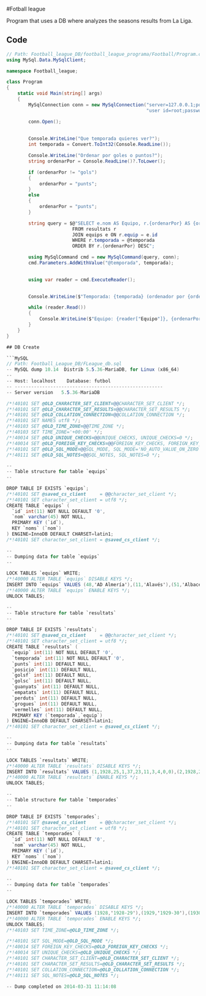 #Fotball league

Program that uses a DB where analyzes the seasons results from La Liga.

## Code

```csharp
// Path: Football_league_DB/football_league_programa/Football/Program.cs
using MySql.Data.MySqlClient;

namespace Football_league;

class Program
{
    static void Main(string[] args)
    {
        MySqlConnection conn = new MySqlConnection("server=127.0.0.1;port=3306;" +
                                                   "user id=root;password=ball;database=futbol");

        conn.Open();
        
        
        Console.WriteLine("Que temporada quieres ver?");
        int temporada = Convert.ToInt32(Console.ReadLine());

        Console.WriteLine("Ordenar por goles o puntos?");
        string ordenarPor = Console.ReadLine()?.ToLower();

        if (ordenarPor != "gols")
        {
            ordenarPor = "punts";
        }
        else
        {
            ordenarPor = "punts";
        }

        string query = $@"SELECT e.nom AS Equipo, r.{ordenarPor} AS {ordenarPor}
                        FROM resultats r
                        JOIN equips e ON r.equip = e.id
                        WHERE r.temporada = @temporada
                        ORDER BY r.{ordenarPor} DESC";

        using MySqlCommand cmd = new MySqlCommand(query, conn);
        cmd.Parameters.AddWithValue("@temporada", temporada);

        
        using var reader = cmd.ExecuteReader();
        

        Console.WriteLine($"Temporada: {temporada} (ordenador por {ordenarPor}):");

        while (reader.Read())
        {
            Console.WriteLine($"Equipo: {reader["Equipo"]}, {ordenarPor}: {reader[ordenarPor]}");
        }
    }
}

## DB Create

```MySQL
// Path: Football_League_DB/FLeague_db.sql
-- MySQL dump 10.14  Distrib 5.5.36-MariaDB, for Linux (x86_64)
--
-- Host: localhost    Database: futbol
-- ------------------------------------------------------
-- Server version	5.5.36-MariaDB

/*!40101 SET @OLD_CHARACTER_SET_CLIENT=@@CHARACTER_SET_CLIENT */;
/*!40101 SET @OLD_CHARACTER_SET_RESULTS=@@CHARACTER_SET_RESULTS */;
/*!40101 SET @OLD_COLLATION_CONNECTION=@@COLLATION_CONNECTION */;
/*!40101 SET NAMES utf8 */;
/*!40103 SET @OLD_TIME_ZONE=@@TIME_ZONE */;
/*!40103 SET TIME_ZONE='+00:00' */;
/*!40014 SET @OLD_UNIQUE_CHECKS=@@UNIQUE_CHECKS, UNIQUE_CHECKS=0 */;
/*!40014 SET @OLD_FOREIGN_KEY_CHECKS=@@FOREIGN_KEY_CHECKS, FOREIGN_KEY_CHECKS=0 */;
/*!40101 SET @OLD_SQL_MODE=@@SQL_MODE, SQL_MODE='NO_AUTO_VALUE_ON_ZERO' */;
/*!40111 SET @OLD_SQL_NOTES=@@SQL_NOTES, SQL_NOTES=0 */;

--
-- Table structure for table `equips`
--

DROP TABLE IF EXISTS `equips`;
/*!40101 SET @saved_cs_client     = @@character_set_client */;
/*!40101 SET character_set_client = utf8 */;
CREATE TABLE `equips` (
  `id` int(11) NOT NULL DEFAULT '0',
  `nom` varchar(45) NOT NULL,
  PRIMARY KEY (`id`),
  KEY `noms` (`nom`)
) ENGINE=InnoDB DEFAULT CHARSET=latin1;
/*!40101 SET character_set_client = @saved_cs_client */;

--
-- Dumping data for table `equips`
--

LOCK TABLES `equips` WRITE;
/*!40000 ALTER TABLE `equips` DISABLE KEYS */;
INSERT INTO `equips` VALUES (48,'AD Almería'),(11,'Alavés'),(51,'Albacete'),(27,'Alcoyano'),(59,'Almería'),(5,'Arenas'),(3,'Athletic Club'),(18,'Atlético Aviación'),(6,'Atlético de Madrid'),(1,'Barcelona'),(13,'Betis'),(43,'Burgos'),(46,'Cádiz'),(23,'Castellón'),(30,'CD Málaga'),(20,'Celta de Vigo'),(52,'Compostela'),(36,'Condal'),(40,'Córdoba'),(35,'Cultural Leonesa'),(22,'Deportivo de La Coruña'),(37,'Elche'),(7,'Espanyol'),(8,'Europa'),(54,'Extremadura'),(58,'Getafe'),(28,'Gimnàstic de Tarragona'),(24,'Granada'),(16,'Hércules'),(34,'Jaén'),(32,'Las Palmas'),(41,'Levante'),(31,'Lleida'),(49,'Logroñés'),(56,'Málaga'),(38,'Mallorca'),(53,'Mérida'),(21,'Murcia'),(57,'Numancia'),(17,'Osasuna'),(42,'Pontevedra'),(10,'Racing de Santander'),(45,'Rayo Vallecano'),(50,'Real Burgos'),(2,'Real Madrid'),(14,'Real Oviedo'),(4,'Real Sociedad'),(9,'Real Unión'),(19,'Real Zaragoza'),(47,'Recreativo de Huelva'),(25,'Sabadell'),(44,'Salamanca'),(15,'Sevilla'),(26,'Sporting de Gijón'),(39,'Tenerife'),(33,'Tetuán'),(12,'Valencia'),(29,'Valladolid'),(55,'Villarreal'),(60,'Xerez');
/*!40000 ALTER TABLE `equips` ENABLE KEYS */;
UNLOCK TABLES;

--
-- Table structure for table `resultats`
--

DROP TABLE IF EXISTS `resultats`;
/*!40101 SET @saved_cs_client     = @@character_set_client */;
/*!40101 SET character_set_client = utf8 */;
CREATE TABLE `resultats` (
  `equip` int(11) NOT NULL DEFAULT '0',
  `temporada` int(11) NOT NULL DEFAULT '0',
  `punts` int(11) DEFAULT NULL,
  `posicio` int(11) DEFAULT NULL,
  `golsf` int(11) DEFAULT NULL,
  `golsc` int(11) DEFAULT NULL,
  `guanyats` int(11) DEFAULT NULL,
  `empatats` int(11) DEFAULT NULL,
  `perduts` int(11) DEFAULT NULL,
  `grogues` int(11) DEFAULT NULL,
  `vermelles` int(11) DEFAULT NULL,
  PRIMARY KEY (`temporada`,`equip`)
) ENGINE=InnoDB DEFAULT CHARSET=latin1;
/*!40101 SET character_set_client = @saved_cs_client */;

--
-- Dumping data for table `resultats`
--

LOCK TABLES `resultats` WRITE;
/*!40000 ALTER TABLE `resultats` DISABLE KEYS */;
INSERT INTO `resultats` VALUES (1,1928,25,1,37,23,11,3,4,0,0),(2,1928,23,2,40,27,11,1,6,0,0),(3,1928,20,3,43,33,8,4,6,0,0),(4,1928,20,4,46,41,8,4,6,0,1),(5,1928,19,5,32,39,8,3,7,0,0),(6,1928,18,6,43,41,8,2,8,0,0),(7,1928,18,7,32,38,7,4,7,0,1),(8,1928,16,8,45,49,6,4,8,0,2),(9,1928,12,9,40,42,5,2,11,0,1),(10,1928,9,10,25,50,3,3,12,0,0),(1,1929,23,2,46,36,11,1,6,0,0),(2,1929,17,5,45,42,7,3,8,0,0),(3,1929,30,1,63,28,12,6,0,0,0),(4,1929,14,7,34,37,5,4,9,0,0),(5,1929,20,3,51,40,9,2,7,0,0),(6,1929,12,10,32,50,5,2,11,0,0),(7,1929,20,4,40,33,9,2,7,0,0),(8,1929,13,9,29,44,6,1,11,0,0),(9,1929,17,6,48,52,6,5,7,0,0),(10,1929,14,8,32,58,7,0,11,0,0),(1,1930,21,4,40,43,7,7,4,0,0),(2,1930,18,6,24,27,7,4,7,0,0),(3,1930,22,1,73,33,11,0,7,0,0),(4,1930,22,3,42,39,10,2,6,0,0),(5,1930,18,5,35,38,8,2,8,0,0),(7,1930,14,9,32,45,6,2,10,0,0),(8,1930,13,10,23,38,6,1,11,0,0),(9,1930,16,7,41,45,6,4,8,0,0),(10,1930,22,2,49,37,10,2,6,0,0),(11,1930,14,8,25,39,5,4,9,0,0),(1,1931,24,3,40,26,10,4,4,0,0),(2,1931,28,1,37,15,10,8,0,0,0),(3,1931,25,2,47,23,11,3,4,0,0),(4,1931,14,8,38,35,7,0,11,0,0),(5,1931,17,5,35,42,7,3,8,0,0),(7,1931,15,6,34,39,7,1,10,0,0),(9,1931,11,10,24,45,4,3,11,0,0),(10,1931,20,4,36,35,7,6,5,0,0),(11,1931,11,9,22,44,5,1,12,0,0),(12,1931,15,7,38,47,6,3,9,0,0),(1,1932,19,4,42,34,7,5,6,0,1),(2,1932,28,1,49,17,13,2,3,0,0),(3,1932,26,2,63,30,13,0,5,0,0),(4,1932,15,6,41,47,6,3,9,0,0),(5,1932,14,7,39,44,5,4,9,0,0),(7,1932,22,3,33,30,10,2,6,0,0),(10,1932,14,8,47,58,6,2,10,0,1),(11,1932,12,10,21,42,5,2,11,0,0),(12,1932,13,9,34,53,4,5,9,0,0),(13,1932,17,5,31,45,6,5,7,0,1),(1,1933,16,9,42,40,8,0,10,0,0),(2,1933,22,2,41,29,10,2,6,0,0),(3,1933,24,1,61,27,11,2,5,0,0),(4,1933,18,5,29,33,7,4,7,0,0),(5,1933,10,10,18,49,3,4,11,0,0),(7,1933,17,8,41,42,7,3,8,0,0),(10,1933,19,3,38,39,9,1,8,0,0),(12,1933,17,7,28,38,7,3,8,0,0),(13,1933,19,4,29,36,9,1,8,0,0),(14,1933,18,6,51,45,8,2,8,0,0),(1,1934,24,6,55,44,9,6,7,0,0),(2,1934,33,2,61,34,16,1,5,0,0),(3,1934,25,4,60,37,11,3,8,0,0),(4,1934,11,11,28,67,5,1,16,0,0),(5,1934,9,12,17,56,3,3,16,0,0),(6,1934,21,7,40,45,8,5,9,0,0),(7,1934,20,8,47,59,9,2,11,0,0),(10,1934,17,10,37,46,7,3,12,0,0),(12,1934,20,9,40,49,9,2,11,0,1),(13,1934,34,1,43,19,15,4,3,0,0),(14,1934,26,3,60,47,12,2,8,0,0),(15,1934,24,5,53,38,11,2,9,0,0),(1,1935,24,5,39,32,11,2,9,0,1),(2,1935,29,2,62,35,13,3,6,0,0),(3,1935,31,1,59,33,14,3,5,0,0),(6,1935,15,11,34,50,6,3,13,0,0),(7,1935,17,9,36,53,8,1,13,0,0),(10,1935,27,4,58,46,13,1,8,0,0),(12,1935,19,8,36,42,7,5,10,0,0),(13,1935,20,7,31,46,9,2,11,0,1),(14,1935,28,3,63,47,12,4,6,0,0),(15,1935,16,10,27,48,6,4,12,0,0),(16,1935,24,6,37,41,11,2,9,0,0),(17,1935,14,12,46,55,7,0,15,0,0),(1,1939,19,9,32,38,8,3,11,0,0),(2,1939,25,4,47,35,12,1,9,0,0),(3,1939,26,3,57,44,11,4,7,0,0),(7,1939,24,5,43,43,11,2,9,0,0),(10,1939,13,12,37,57,6,1,15,0,0),(12,1939,21,8,40,36,9,3,10,0,0),(13,1939,16,11,26,51,6,4,12,0,1),(15,1939,28,2,60,44,11,6,5,0,0),(16,1939,23,6,41,34,9,5,8,0,0),(18,1939,29,1,43,29,14,1,7,0,0),(19,1939,21,7,30,40,7,7,8,0,0),(20,1939,19,10,45,50,9,1,12,0,0),(1,1940,27,4,55,45,13,1,8,0,0),(2,1940,24,6,51,38,11,2,9,0,0),(3,1940,31,2,49,24,13,5,4,0,0),(7,1940,22,7,50,54,10,2,10,0,0),(12,1940,27,3,60,52,11,5,6,0,0),(14,1940,16,8,36,63,7,2,13,0,0),(15,1940,26,5,70,43,12,2,8,0,0),(16,1940,16,9,28,67,7,2,13,0,0),(18,1940,33,1,70,36,13,7,2,0,0),(19,1940,14,11,26,41,5,4,13,0,0),(20,1940,15,10,45,51,7,1,14,0,0),(21,1940,13,12,29,55,5,3,14,0,0),(1,1941,19,12,57,66,8,3,15,0,3),(2,1941,33,2,65,43,14,5,7,0,0),(3,1941,27,7,55,41,10,7,9,0,0),(4,1941,12,14,31,77,5,2,19,0,1),(7,1941,26,9,49,42,10,6,10,0,0),(12,1941,40,1,85,39,18,4,4,0,0),(14,1941,23,11,42,63,8,7,11,0,0),(15,1941,27,6,58,45,10,7,9,0,1),(16,1941,17,13,42,71,6,5,15,0,0),(18,1941,33,3,50,44,14,5,7,0,0),(20,1941,28,5,53,58,11,6,9,0,0),(22,1941,28,4,36,37,12,4,10,0,0),(23,1941,26,8,54,63,10,6,10,0,0),(24,1941,25,10,64,52,10,5,11,0,0),(1,1942,32,3,77,50,14,4,8,0,0),(2,1942,25,10,52,50,10,5,11,0,0),(3,1942,36,1,73,38,16,4,6,0,0),(7,1942,24,11,45,51,9,6,11,0,0),(12,1942,27,7,58,45,10,7,9,0,0),(13,1942,10,14,28,74,2,6,18,0,1),(14,1942,28,6,53,63,12,4,10,0,1),(15,1942,33,2,63,47,15,3,8,0,0),(18,1942,27,8,54,44,11,5,10,0,1),(19,1942,13,13,25,57,2,9,15,0,0),(20,1942,30,5,52,50,14,2,10,0,2),(22,1942,26,9,35,32,7,12,7,0,0),(23,1942,31,4,41,43,13,5,8,0,0),(24,1942,22,12,56,68,9,4,13,0,0),(1,1943,28,6,59,46,10,8,8,0,1),(2,1943,28,7,48,38,11,6,9,0,0),(3,1943,25,10,47,51,10,5,11,0,0),(4,1943,17,13,34,54,5,7,14,0,0),(7,1943,23,11,42,50,9,5,12,0,1),(12,1943,40,1,73,32,18,4,4,0,0),(14,1943,29,4,71,47,12,5,9,0,0),(15,1943,32,3,60,46,12,8,6,0,0),(18,1943,34,2,66,49,15,4,7,0,0),(20,1943,9,14,23,75,2,5,19,0,1),(22,1943,19,12,35,64,6,7,13,0,0),(23,1943,29,5,42,36,13,3,10,0,0),(24,1943,26,8,41,46,9,8,9,0,0),(25,1943,25,9,53,60,11,3,12,0,0),(1,1944,39,1,50,30,17,5,4,0,0),(2,1944,38,2,68,35,18,2,6,0,0),(3,1944,30,6,54,41,14,2,10,0,0),(7,1944,23,9,44,39,10,3,13,0,0),(12,1944,30,5,61,35,12,6,8,0,0),(14,1944,31,4,50,48,13,5,8,0,0),(15,1944,22,10,52,49,9,4,13,0,0),(18,1944,31,3,46,41,13,5,8,0,0),(21,1944,19,11,40,58,7,5,14,0,0),(22,1944,17,14,36,62,5,7,14,0,0),(23,1944,24,8,43,50,10,4,12,0,0),(24,1944,19,12,40,55,7,5,14,0,2),(25,1944,17,13,30,67,6,5,15,0,0),(26,1944,24,7,42,46,9,6,11,0,0),(1,1945,35,2,48,31,14,7,5,0,0),(2,1945,31,4,46,30,11,9,6,0,1),(3,1945,33,3,63,38,14,5,7,0,0),(7,1945,19,12,41,53,6,7,13,0,1),(12,1945,28,6,44,36,9,10,7,0,0),(14,1945,30,5,44,37,10,10,6,0,0),(15,1945,36,1,53,37,14,8,4,0,0),(16,1945,15,14,30,59,5,5,16,0,0),(18,1945,26,7,50,48,10,6,10,0,1),(20,1945,21,10,57,56,9,3,14,0,0),(21,1945,20,11,21,39,5,10,11,0,0),(23,1945,26,8,38,54,11,4,11,0,1),(26,1945,25,9,37,39,9,7,10,0,0),(27,1945,19,13,39,54,7,5,14,0,0),(1,1946,31,4,59,42,14,3,9,0,0),(2,1946,27,7,62,56,11,5,10,0,2),(3,1946,34,2,72,38,15,4,7,0,1),(7,1946,19,11,46,59,9,1,16,0,0),(12,1946,34,1,54,34,16,2,8,0,1),(14,1946,27,8,52,42,10,7,9,0,0),(15,1946,29,6,54,48,12,5,9,0,0),(18,1946,32,3,58,44,13,6,7,0,0),(20,1946,26,9,53,48,11,4,11,0,0),(21,1946,19,12,30,58,6,7,13,0,0),(22,1946,18,13,32,60,5,8,13,0,0),(23,1946,13,14,39,80,4,5,17,0,2),(25,1946,30,5,42,36,11,8,7,0,0),(26,1946,25,10,51,59,10,5,11,0,1),(1,1947,37,1,65,31,15,7,4,0,0),(2,1947,21,11,41,56,7,7,12,0,0),(3,1947,28,6,56,44,12,4,10,0,0),(4,1947,19,13,38,56,8,3,15,0,0),(6,1947,33,3,73,45,13,7,6,0,0),(7,1947,24,8,39,47,9,6,11,0,0),(12,1947,34,2,59,34,15,4,7,0,0),(14,1947,23,9,49,57,9,5,12,0,0),(15,1947,29,5,50,40,12,5,9,0,0),(20,1947,31,4,59,48,14,3,9,0,0),(25,1947,21,12,41,62,9,3,14,0,0),(26,1947,18,14,37,69,7,4,15,0,0),(27,1947,22,10,40,52,9,4,13,0,1),(28,1947,24,7,49,55,10,4,12,0,0),(1,1948,37,1,66,36,16,5,5,0,1),(2,1948,34,3,67,42,15,4,7,0,0),(3,1948,24,6,61,63,11,2,13,0,0),(6,1948,34,4,54,32,15,4,7,0,1),(7,1948,24,7,51,46,10,4,12,0,0),(12,1948,35,2,78,47,16,3,7,0,0),(14,1948,30,5,50,43,13,4,9,0,1),(15,1948,23,8,35,40,11,1,14,0,0),(20,1948,22,11,51,64,9,4,13,0,0),(22,1948,22,10,56,60,9,4,13,0,0),(25,1948,13,14,43,81,5,3,18,0,2),(27,1948,21,13,30,54,8,5,13,0,0),(28,1948,23,9,59,72,10,3,13,0,2),(29,1948,22,12,38,59,10,2,14,0,0),(1,1949,29,5,67,47,13,3,10,0,1),(2,1949,31,4,60,49,11,9,6,0,0),(3,1949,29,6,72,66,12,5,9,0,0),(4,1949,27,8,57,43,9,9,8,0,0),(6,1949,33,1,71,51,15,3,8,0,0),(7,1949,22,11,42,64,8,6,12,0,0),(12,1949,31,3,71,43,12,7,7,0,0),(14,1949,15,14,30,65,4,7,15,0,0),(15,1949,25,10,60,61,11,3,12,0,0),(20,1949,28,7,63,50,13,2,11,0,0),(22,1949,32,2,48,38,12,8,6,0,0),(28,1949,16,13,39,99,7,2,17,0,1),(29,1949,25,9,49,46,8,9,9,0,1),(30,1949,21,12,44,51,8,5,13,0,0),(1,1950,35,4,83,61,16,3,11,0,2),(2,1950,31,9,80,71,13,5,12,0,0),(3,1950,33,7,88,56,15,3,12,0,0),(4,1950,35,5,77,56,15,5,10,0,1),(6,1950,40,1,87,50,17,6,7,0,1),(7,1950,30,11,82,72,13,4,13,0,0),(10,1950,30,10,49,60,12,6,12,0,0),(12,1950,37,3,64,48,17,3,10,0,0),(15,1950,38,2,79,46,17,4,9,0,2),(20,1950,33,8,62,56,15,3,12,0,0),(21,1950,19,14,40,86,8,3,19,0,0),(22,1950,30,12,64,47,13,4,13,0,0),(27,1950,14,15,36,92,6,2,22,0,1),(29,1950,33,6,51,51,14,5,11,0,0),(30,1950,29,13,55,52,12,5,13,0,0),(31,1950,13,16,41,134,6,1,23,0,0),(1,1951,43,1,92,43,19,5,6,0,2),(2,1951,38,3,79,50,16,6,8,0,2),(3,1951,40,2,78,46,17,6,7,0,1),(4,1951,26,10,60,59,11,4,15,0,0),(6,1951,37,4,80,57,16,5,9,0,0),(7,1951,32,7,69,62,14,4,12,0,1),(10,1951,25,14,45,65,9,7,14,0,0),(12,1951,35,5,68,51,15,5,10,0,1),(15,1951,32,6,69,57,14,4,12,0,0),(19,1951,25,12,54,73,10,5,15,0,0),(20,1951,27,9,64,66,12,3,15,0,1),(22,1951,25,11,46,70,10,5,15,0,1),(26,1951,25,13,49,75,10,5,15,0,0),(29,1951,29,8,47,43,9,11,10,0,0),(32,1951,22,15,36,85,9,4,17,0,1),(33,1951,19,16,51,85,7,5,18,0,1),(1,1952,42,1,82,43,19,4,7,0,3),(2,1952,39,3,67,49,18,3,9,0,1),(3,1952,32,6,83,52,14,4,12,0,0),(4,1952,28,10,54,61,10,8,12,0,0),(6,1952,30,8,65,70,13,4,13,0,0),(7,1952,36,4,64,40,16,4,10,0,0),(10,1952,27,11,46,61,11,5,14,0,2),(12,1952,40,2,66,42,16,8,6,0,1),(14,1952,29,9,63,62,12,5,13,0,0),(15,1952,34,5,70,57,16,2,12,0,1),(19,1952,17,16,38,74,6,5,19,0,1),(20,1952,25,13,54,69,10,5,15,0,1),(22,1952,24,14,49,78,9,6,15,0,0),(26,1952,30,7,39,54,11,8,11,0,1),(29,1952,25,12,48,54,10,5,15,0,0),(30,1952,22,15,47,69,10,2,18,0,2),(1,1953,36,2,74,39,16,4,10,0,2),(2,1953,40,1,72,41,17,6,7,0,1),(3,1953,32,6,54,44,12,8,10,0,0),(4,1953,29,9,44,58,11,7,12,0,0),(6,1953,29,11,57,47,11,7,12,0,1),(7,1953,34,4,50,36,14,6,10,0,2),(10,1953,31,8,53,61,12,7,11,0,2),(12,1953,34,3,69,51,14,6,10,0,0),(14,1953,22,15,31,53,8,6,16,0,0),(15,1953,32,5,57,49,15,2,13,0,0),(17,1953,28,13,46,54,12,4,14,0,3),(20,1953,29,10,47,54,12,5,13,0,2),(22,1953,31,7,41,46,13,5,12,0,0),(26,1953,16,16,44,81,7,2,21,0,1),(29,1953,29,12,50,60,12,5,13,0,0),(34,1953,28,14,55,70,11,6,13,0,0),(1,1954,41,2,75,39,17,7,6,0,1),(2,1954,46,1,80,31,20,6,4,0,0),(3,1954,39,3,78,39,15,9,6,0,1),(4,1954,24,14,48,53,9,6,15,0,1),(6,1954,29,8,59,64,11,7,12,0,0),(7,1954,26,13,42,46,8,10,12,0,1),(10,1954,20,15,39,81,9,2,19,0,2),(11,1954,27,10,51,62,11,5,14,0,0),(12,1954,33,5,71,60,15,3,12,0,0),(15,1954,34,4,74,58,15,4,11,0,2),(16,1954,31,6,46,57,11,9,10,0,2),(20,1954,27,11,55,60,10,7,13,0,0),(22,1954,30,7,52,59,12,6,12,0,1),(29,1954,27,9,48,56,11,5,14,0,3),(30,1954,19,16,36,65,6,7,17,0,0),(32,1954,27,12,45,69,10,7,13,0,0),(1,1955,47,2,67,26,22,3,5,0,0),(2,1955,38,3,81,39,18,2,10,0,2),(3,1955,48,1,79,31,22,4,4,0,2),(4,1955,30,8,48,53,11,8,11,0,1),(6,1955,33,5,75,49,14,5,11,0,0),(7,1955,31,7,50,56,14,3,13,0,2),(11,1955,24,14,49,73,9,6,15,0,1),(12,1955,32,6,58,50,13,6,11,0,1),(15,1955,36,4,75,44,17,2,11,0,1),(16,1955,13,16,33,86,5,3,22,0,2),(20,1955,27,10,52,75,12,3,15,0,1),(21,1955,25,13,46,66,10,5,15,0,1),(22,1955,26,12,60,80,11,4,15,0,1),(29,1955,30,9,52,55,13,4,13,0,1),(32,1955,26,11,49,60,11,4,15,0,3),(35,1955,14,15,34,65,5,4,21,0,0),(1,1956,39,3,70,37,16,7,7,0,1),(2,1956,44,1,74,35,20,4,6,0,0),(3,1956,37,4,59,45,16,5,9,0,0),(4,1956,26,12,39,47,9,8,13,0,2),(6,1956,34,5,65,45,15,4,11,0,0),(7,1956,30,7,39,48,11,8,11,0,1),(12,1956,27,11,43,46,10,7,13,0,0),(15,1956,39,2,64,49,17,5,8,0,0),(17,1956,31,6,40,38,12,7,11,0,0),(19,1956,28,9,37,51,11,6,13,0,0),(20,1956,23,13,39,47,8,7,15,0,1),(22,1956,22,15,41,61,10,2,18,0,1),(29,1956,28,8,52,58,11,6,13,0,0),(32,1956,27,10,41,58,9,9,12,0,3),(34,1956,23,14,37,55,9,5,16,0,0),(36,1956,22,16,37,57,7,8,15,0,0),(1,1957,38,3,69,38,17,4,9,0,3),(2,1957,45,1,71,26,20,5,5,0,0),(3,1957,32,6,56,48,14,4,12,0,1),(4,1957,27,9,38,44,10,7,13,0,2),(6,1957,42,2,78,43,16,10,4,0,2),(7,1957,28,8,48,46,11,6,13,0,1),(12,1957,36,4,56,40,13,10,7,0,0),(15,1957,25,10,45,55,9,7,14,0,3),(17,1957,35,5,53,43,15,5,10,0,1),(19,1957,24,14,39,52,8,8,14,0,0),(20,1957,32,7,50,51,13,6,11,0,0),(24,1957,24,13,35,53,11,2,17,0,1),(26,1957,24,12,46,57,10,4,16,0,0),(29,1957,23,15,45,73,9,5,16,0,0),(32,1957,25,11,34,65,9,7,14,0,1),(34,1957,20,16,29,58,9,2,19,0,1),(1,1958,51,1,96,26,24,3,3,0,2),(2,1958,47,2,89,29,21,5,4,0,2),(3,1958,36,3,72,33,17,2,11,0,0),(4,1958,28,10,32,33,9,10,11,0,0),(6,1958,32,5,58,48,13,6,11,0,2),(7,1958,29,7,42,45,11,7,12,0,0),(12,1958,33,4,47,41,13,7,10,0,1),(13,1958,32,6,54,53,14,4,12,0,2),(14,1958,27,11,31,49,11,5,14,0,1),(15,1958,26,12,44,58,12,2,16,0,1),(17,1958,28,8,44,59,12,4,14,0,0),(19,1958,28,9,47,60,12,4,14,0,1),(20,1958,13,16,21,59,4,5,21,0,2),(24,1958,26,13,30,43,11,4,15,0,1),(26,1958,20,15,25,70,7,6,17,0,0),(32,1958,24,14,43,69,10,4,16,0,1),(1,1959,46,1,86,28,22,2,6,0,1),(2,1959,46,2,92,36,21,4,5,0,1),(3,1959,39,3,74,45,19,1,10,0,0),(4,1959,23,14,41,61,10,3,17,0,3),(6,1959,33,5,59,40,15,3,12,0,2),(7,1959,30,8,33,29,11,8,11,0,1),(12,1959,28,9,37,33,11,6,13,0,0),(13,1959,33,7,42,53,15,3,12,0,2),(14,1959,33,6,38,51,13,7,10,0,0),(15,1959,36,4,63,44,16,4,10,0,1),(17,1959,18,15,42,75,8,2,20,0,0),(19,1959,25,11,49,58,10,5,15,0,1),(24,1959,25,12,38,52,10,5,15,0,3),(29,1959,25,13,48,61,11,3,16,0,2),(32,1959,13,16,24,77,5,3,22,0,4),(37,1959,27,10,41,64,11,5,14,0,2),(1,1960,32,4,62,47,13,6,11,0,1),(2,1960,52,1,89,25,24,4,2,0,2),(3,1960,30,7,42,41,12,6,12,0,1),(4,1960,30,8,37,46,10,10,10,0,2),(6,1960,40,2,57,35,17,6,7,0,0),(7,1960,27,10,46,46,12,3,15,0,0),(10,1960,26,12,42,47,11,4,15,0,0),(12,1960,32,5,46,42,11,10,9,0,0),(13,1960,30,6,42,44,11,8,11,0,2),(14,1960,26,13,39,54,10,6,14,0,1),(15,1960,27,11,42,46,9,9,12,0,5),(19,1960,33,3,54,53,12,9,9,0,1),(24,1960,17,16,32,61,5,7,18,0,0),(29,1960,25,15,39,52,11,3,16,0,2),(37,1960,25,14,48,75,9,7,14,0,2),(38,1960,28,9,38,41,12,4,14,0,4),(1,1961,40,2,81,46,18,4,8,0,2),(2,1961,43,1,58,24,19,5,6,0,0),(3,1961,32,5,52,38,12,8,10,0,0),(4,1961,23,15,37,49,9,5,16,0,0),(6,1961,36,3,50,36,15,6,9,0,1),(7,1961,26,13,45,55,8,10,12,0,1),(10,1961,26,14,35,54,11,4,15,0,2),(12,1961,31,7,50,50,12,7,11,0,1),(13,1961,28,9,39,51,10,8,12,0,0),(14,1961,27,10,27,47,10,7,13,0,0),(15,1961,31,6,48,45,12,7,11,0,2),(17,1961,27,12,54,59,10,7,13,0,0),(19,1961,35,4,70,51,15,5,10,0,1),(37,1961,29,8,52,52,10,9,11,0,1),(38,1961,27,11,30,47,11,5,14,0,1),(39,1961,19,16,33,57,6,7,17,0,2),(1,1962,31,6,45,36,11,9,10,0,0),(2,1962,49,1,83,33,23,3,4,0,0),(3,1962,28,10,41,40,10,8,12,0,0),(6,1962,37,2,61,36,14,9,7,0,2),(12,1962,31,7,49,36,14,3,13,0,2),(13,1962,28,9,41,47,12,4,14,0,1),(14,1962,33,3,52,46,15,3,12,0,1),(15,1962,27,11,40,55,11,5,14,0,0),(17,1962,24,15,39,50,9,6,15,0,1),(19,1962,32,5,54,39,14,4,12,0,2),(22,1962,25,14,33,48,11,3,16,0,2),(29,1962,33,4,51,53,15,3,12,0,0),(30,1962,20,16,25,70,8,4,18,0,3),(37,1962,29,8,48,59,11,7,12,0,0),(38,1962,26,13,47,57,11,4,15,0,1),(40,1962,27,12,35,39,12,3,15,0,0),(1,1963,42,2,74,38,19,4,7,0,0),(2,1963,46,1,61,23,22,2,6,0,2),(3,1963,29,8,43,40,12,5,13,0,1),(6,1963,29,7,37,34,10,9,11,0,0),(7,1963,25,13,34,47,10,5,15,0,1),(12,1963,32,6,53,47,16,0,14,0,1),(13,1963,37,3,47,36,15,7,8,0,1),(14,1963,25,14,27,42,10,5,15,0,0),(15,1963,29,9,33,38,9,11,10,0,5),(19,1963,34,4,52,42,14,6,10,0,2),(21,1963,26,12,41,54,11,4,15,0,0),(29,1963,19,16,27,58,7,5,18,0,1),(37,1963,33,5,35,31,13,7,10,0,1),(40,1963,26,11,32,38,10,6,14,0,1),(41,1963,27,10,43,56,10,7,13,0,2),(42,1963,21,15,30,45,8,5,17,0,0),(1,1964,32,6,59,41,14,4,12,0,1),(2,1964,47,1,64,18,21,5,4,0,3),(3,1964,32,7,36,41,13,6,11,0,1),(6,1964,43,2,58,27,20,3,7,0,1),(7,1964,25,11,37,39,12,1,17,0,1),(12,1964,38,4,59,37,17,4,9,0,1),(13,1964,23,12,33,45,8,7,15,0,0),(14,1964,20,15,22,54,7,6,17,0,0),(15,1964,26,10,38,50,11,4,15,0,2),(19,1964,40,3,60,37,19,2,9,0,0),(21,1964,23,13,28,49,5,13,12,0,1),(22,1964,15,16,18,50,6,3,21,0,1),(32,1964,29,9,36,43,11,7,12,0,3),(37,1964,31,8,38,43,14,3,13,0,0),(40,1964,35,5,36,34,16,3,11,0,0),(41,1964,21,14,37,51,8,5,17,0,0),(1,1965,38,3,51,27,16,6,8,0,0),(2,1965,43,2,53,30,19,5,6,0,0),(3,1965,34,5,43,32,14,6,10,0,0),(6,1965,44,1,54,20,18,8,4,0,0),(7,1965,24,12,31,48,7,10,13,0,2),(12,1965,27,9,40,35,11,5,14,0,3),(13,1965,23,16,36,60,7,9,14,0,1),(15,1965,27,8,27,38,9,9,12,0,2),(19,1965,36,4,47,29,14,8,8,0,3),(25,1965,23,14,30,46,10,3,17,0,2),(30,1965,24,13,24,37,8,8,14,0,0),(32,1965,26,10,32,39,9,8,13,0,0),(37,1965,32,6,36,37,12,8,10,0,2),(38,1965,23,15,40,55,9,5,16,0,2),(40,1965,25,11,34,42,10,5,15,0,1),(42,1965,31,7,31,34,13,5,12,0,1),(1,1966,42,2,58,29,20,2,8,0,0),(2,1966,47,1,58,22,19,9,2,0,1),(3,1966,31,7,43,36,11,9,10,0,1),(6,1966,35,4,57,30,14,7,9,0,1),(7,1966,37,3,50,40,15,7,8,0,3),(12,1966,32,6,58,37,14,4,12,0,0),(15,1966,25,13,28,47,9,7,14,0,1),(16,1966,20,15,32,60,6,8,16,0,2),(19,1966,34,5,51,50,14,6,10,0,1),(22,1966,18,16,25,57,7,4,19,0,0),(24,1966,23,14,32,46,8,7,15,0,0),(25,1966,30,8,35,38,11,8,11,0,0),(32,1966,26,11,32,38,8,10,12,0,0),(37,1966,27,9,41,50,9,9,12,0,0),(40,1966,26,12,28,44,9,8,13,0,1),(42,1966,27,10,28,32,9,9,12,0,2),(1,1967,39,2,48,29,15,9,6,0,2),(2,1967,42,1,55,26,16,10,4,0,0),(3,1967,32,7,51,28,11,10,9,0,1),(4,1967,24,14,38,43,9,6,15,0,2),(6,1967,33,6,38,32,12,9,9,0,0),(7,1967,29,9,48,44,12,5,13,0,0),(12,1967,34,4,52,38,13,8,9,0,1),(13,1967,20,15,30,58,8,4,18,0,1),(15,1967,20,16,31,56,6,8,16,0,3),(19,1967,33,5,43,34,13,7,10,0,2),(25,1967,26,12,34,51,10,6,14,0,2),(30,1967,27,10,29,37,9,9,12,0,4),(32,1967,38,3,56,41,17,4,9,0,2),(37,1967,27,11,30,39,11,5,14,0,0),(40,1967,25,13,35,57,11,3,16,0,3),(42,1967,31,8,36,41,12,7,11,0,1),(1,1968,36,3,40,18,13,10,7,0,1),(2,1968,47,1,46,21,18,11,1,0,1),(3,1968,28,11,42,46,10,8,12,0,2),(4,1968,29,7,36,33,10,9,11,0,0),(6,1968,30,6,40,37,10,10,10,0,1),(7,1968,24,15,29,36,8,8,14,0,2),(12,1968,31,5,36,39,10,11,9,0,1),(19,1968,26,13,36,36,8,10,12,0,0),(22,1968,28,10,39,44,11,6,13,0,1),(24,1968,29,8,26,38,11,7,12,0,2),(25,1968,32,4,33,34,10,12,8,0,1),(30,1968,25,14,37,42,9,7,14,0,1),(32,1968,38,2,45,34,15,8,7,0,1),(37,1968,29,9,25,23,7,15,8,0,1),(40,1968,21,16,31,57,5,11,14,0,1),(42,1968,27,12,20,23,7,13,10,0,3),(1,1969,35,4,40,31,13,9,8,0,3),(2,1969,35,6,50,42,13,9,8,0,0),(3,1969,41,2,44,20,17,7,6,0,3),(4,1969,33,7,47,37,15,3,12,0,0),(6,1969,42,1,53,22,18,6,6,0,0),(12,1969,35,5,35,23,15,5,10,0,1),(15,1969,35,3,39,32,14,7,9,0,0),(19,1969,33,8,35,39,13,7,10,0,1),(20,1969,27,10,31,39,10,7,13,0,0),(22,1969,25,14,25,32,8,9,13,0,1),(24,1969,26,12,20,31,8,10,12,0,2),(25,1969,25,13,31,37,10,5,15,0,1),(32,1969,27,9,32,40,10,7,13,0,2),(37,1969,26,11,32,44,8,10,12,0,0),(38,1969,22,15,33,52,7,8,15,0,2),(42,1969,13,16,20,46,4,5,21,0,0),(1,1970,43,2,50,22,19,5,6,3,0),(2,1970,41,4,46,24,17,7,6,0,0),(3,1970,35,5,40,31,14,7,9,0,0),(4,1970,29,8,23,27,10,9,11,0,1),(6,1970,42,3,51,20,17,8,5,3,2),(7,1970,25,11,18,25,8,9,13,5,1),(12,1970,43,1,41,19,18,7,5,1,0),(15,1970,32,7,34,42,13,6,11,1,2),(19,1970,15,16,22,54,3,9,18,1,0),(20,1970,35,6,37,32,15,5,10,2,2),(24,1970,28,10,33,34,10,8,12,0,0),(25,1970,21,13,28,49,8,5,17,0,2),(26,1970,25,12,35,44,10,5,15,1,1),(30,1970,28,9,27,32,8,12,10,0,1),(32,1970,20,14,33,42,5,10,15,2,1),(37,1970,18,15,25,46,4,10,16,0,1),(1,1971,43,3,40,26,17,9,8,6,0),(2,1971,47,1,51,27,19,9,6,7,2),(3,1971,34,9,39,32,15,4,15,11,1),(4,1971,34,8,38,36,14,6,14,10,2),(6,1971,39,4,45,28,14,11,9,9,2),(7,1971,32,12,43,43,12,8,14,13,1),(12,1971,45,2,53,30,19,7,8,10,2),(13,1971,30,13,25,45,10,10,14,15,2),(15,1971,27,16,35,45,9,9,16,20,2),(20,1971,33,10,37,42,10,13,11,9,4),(22,1971,30,14,28,38,11,8,15,7,1),(24,1971,36,6,40,34,14,8,12,11,4),(25,1971,23,18,27,52,7,9,18,7,1),(26,1971,32,11,41,37,12,8,14,7,1),(30,1971,35,7,27,31,9,17,8,12,1),(32,1971,38,5,40,36,15,8,11,6,1),(40,1971,25,17,32,51,6,13,15,21,1),(43,1971,29,15,34,42,11,7,16,20,0),(1,1972,46,2,41,21,18,10,6,11,1),(2,1972,43,4,45,29,17,9,8,9,2),(3,1972,33,9,41,38,12,9,13,26,3),(4,1972,34,7,37,39,13,8,13,10,2),(6,1972,48,1,49,29,20,8,6,16,3),(7,1972,45,3,48,27,17,11,6,10,1),(12,1972,34,6,37,33,12,10,12,17,3),(13,1972,28,16,29,36,7,14,13,19,3),(14,1972,30,12,33,44,9,12,13,12,1),(19,1972,34,8,36,36,10,14,10,8,2),(20,1972,29,15,30,37,10,9,15,14,2),(22,1972,27,17,22,44,7,13,14,10,3),(23,1972,35,5,44,38,13,9,12,15,1),(24,1972,29,13,25,32,9,11,14,11,4),(26,1972,29,14,32,37,11,7,16,10,1),(30,1972,33,10,33,29,11,11,12,23,5),(32,1972,31,11,38,44,11,9,14,9,0),(43,1972,24,18,36,63,9,6,19,13,1),(1,1973,50,1,75,24,21,8,5,21,0),(2,1973,34,8,48,38,13,8,13,10,5),(3,1973,37,5,35,31,15,7,12,19,3),(4,1973,39,4,46,45,16,7,11,17,2),(6,1973,42,2,50,31,18,6,10,23,1),(7,1973,34,9,34,38,13,8,13,15,2),(10,1973,27,17,36,54,8,11,15,17,2),(12,1973,33,10,41,33,13,7,14,19,1),(14,1973,24,18,29,52,9,6,19,29,1),(19,1973,40,3,51,38,16,8,10,13,2),(20,1973,30,12,43,49,12,6,16,34,3),(21,1973,29,15,27,37,10,9,15,30,2),(23,1973,29,16,28,46,9,11,14,19,4),(24,1973,36,6,34,35,12,12,10,27,2),(26,1973,30,13,49,59,13,4,17,22,5),(30,1973,36,7,31,32,12,12,10,33,1),(32,1973,33,11,28,35,14,5,15,11,0),(37,1973,29,14,25,33,11,7,16,28,2),(1,1974,37,3,57,36,15,7,12,31,3),(2,1974,50,1,66,34,20,10,4,15,1),(3,1974,33,10,40,42,13,7,14,26,1),(4,1974,36,4,37,32,12,12,10,26,1),(6,1974,35,6,46,34,11,13,10,25,3),(7,1974,33,11,38,47,14,5,15,27,2),(12,1974,32,12,53,48,12,8,14,20,4),(13,1974,34,9,35,41,14,6,14,31,3),(16,1974,36,5,37,36,11,14,9,38,2),(19,1974,38,2,58,47,15,8,11,29,1),(20,1974,30,17,30,41,10,10,14,35,4),(21,1974,23,18,31,66,7,9,18,37,4),(24,1974,31,15,35,47,10,11,13,20,0),(26,1974,32,14,40,40,11,10,13,28,1),(30,1974,31,16,33,42,13,5,16,42,3),(32,1974,32,13,41,39,12,8,14,21,2),(37,1974,34,8,35,44,13,8,13,42,3),(44,1974,35,7,33,29,10,15,9,20,1),(1,1975,43,2,61,41,18,7,9,35,1),(2,1975,48,1,54,26,20,8,6,24,1),(3,1975,39,5,43,38,14,11,9,26,2),(4,1975,34,8,45,45,12,10,12,19,0),(6,1975,42,3,60,38,18,6,10,38,4),(7,1975,40,4,48,45,18,4,12,32,1),(10,1975,32,12,45,56,14,4,16,31,1),(12,1975,32,10,43,41,12,8,14,32,3),(13,1975,35,7,34,50,15,5,14,38,3),(14,1975,27,16,41,45,11,5,18,20,1),(15,1975,32,11,35,39,13,6,15,33,4),(16,1975,36,6,33,37,12,12,10,45,1),(19,1975,30,14,45,43,11,8,15,31,4),(24,1975,26,17,29,50,8,10,16,32,1),(26,1975,24,18,41,46,7,10,17,19,0),(32,1975,30,13,39,43,12,6,16,22,0),(37,1975,28,15,38,49,8,12,14,49,2),(44,1975,34,9,31,33,12,10,12,34,2),(1,1976,45,2,69,34,18,9,7,31,3),(2,1976,34,9,57,53,12,10,12,31,1),(3,1976,38,3,55,45,15,8,11,39,3),(4,1976,34,8,54,41,13,8,13,30,1),(6,1976,46,1,62,33,19,8,7,33,0),(7,1976,36,6,61,59,14,8,12,31,3),(10,1976,31,15,41,62,12,7,15,47,4),(12,1976,36,7,53,47,13,10,11,47,4),(13,1976,36,5,42,42,15,6,13,31,0),(15,1976,34,10,32,39,11,12,11,43,2),(16,1976,32,13,35,41,11,10,13,47,2),(19,1976,30,16,42,51,10,10,14,36,2),(20,1976,29,17,22,40,9,11,14,43,1),(30,1976,18,18,27,60,6,6,22,52,2),(32,1976,36,4,56,51,15,6,13,36,1),(37,1976,33,11,45,47,11,11,12,41,1),(43,1976,32,14,46,50,14,4,16,47,3),(44,1976,32,12,30,34,13,6,15,32,5),(1,1977,41,2,49,29,16,9,9,39,3),(2,1977,47,1,77,40,22,3,9,35,2),(3,1977,40,3,62,36,16,8,10,22,1),(4,1977,33,11,52,46,12,9,13,29,1),(6,1977,36,6,61,52,16,4,14,35,6),(7,1977,30,14,48,60,12,6,16,56,2),(10,1977,31,13,29,45,11,9,14,48,5),(12,1977,39,4,54,33,16,7,11,45,4),(13,1977,30,16,51,52,11,8,15,26,2),(15,1977,34,8,38,45,13,8,13,36,2),(16,1977,30,15,32,40,10,10,14,40,3),(26,1977,39,5,53,43,15,9,10,21,0),(32,1977,35,7,43,41,12,11,11,38,2),(37,1977,27,17,44,66,11,5,18,34,1),(43,1977,31,12,33,47,10,11,13,32,3),(44,1977,34,9,37,40,14,6,14,30,1),(45,1977,33,10,50,59,12,9,13,25,3),(46,1977,22,18,30,69,7,8,19,44,2),(1,1978,38,5,69,37,16,6,12,31,2),(2,1978,47,1,61,36,16,15,3,34,0),(3,1978,34,9,56,46,12,10,12,22,1),(4,1978,41,4,53,36,18,5,11,30,1),(6,1978,41,3,55,37,14,13,7,48,6),(7,1978,35,8,37,46,15,5,14,38,2),(10,1978,22,17,37,63,9,4,21,48,6),(12,1978,35,7,44,39,14,7,13,31,4),(15,1978,33,11,47,48,12,9,13,49,2),(16,1978,32,12,32,38,13,6,15,29,1),(19,1978,30,14,56,59,12,6,16,41,7),(20,1978,28,16,35,55,9,10,15,25,1),(26,1978,43,2,50,35,17,9,8,21,1),(32,1978,37,6,49,43,14,9,11,31,1),(43,1978,32,13,38,47,10,12,12,26,0),(44,1978,34,10,36,40,13,8,13,37,0),(45,1978,29,15,31,54,9,11,14,29,2),(47,1978,21,18,39,66,8,5,21,19,0),(1,1979,38,4,42,33,13,12,9,32,4),(2,1979,53,1,70,33,22,9,3,38,5),(3,1979,35,7,52,44,15,5,14,30,2),(4,1979,52,2,54,20,19,14,1,31,3),(6,1979,31,13,38,44,10,11,13,46,3),(7,1979,30,14,28,37,9,12,13,37,3),(12,1979,36,6,50,42,12,12,10,30,0),(13,1979,36,5,42,40,12,12,10,27,2),(15,1979,34,8,50,47,14,6,14,47,5),(16,1979,28,15,36,39,8,12,14,40,6),(19,1979,33,11,43,40,13,7,14,39,1),(26,1979,39,3,47,34,16,7,11,19,1),(30,1979,19,18,28,59,8,6,20,49,6),(32,1979,32,12,36,49,13,6,15,39,4),(43,1979,20,17,29,61,5,10,19,24,1),(44,1979,34,9,37,37,13,8,13,30,6),(45,1979,26,16,46,61,9,8,17,27,1),(48,1979,33,10,42,50,11,11,12,37,1),(1,1980,41,5,66,41,18,5,11,36,2),(2,1980,45,2,66,37,20,5,9,40,6),(3,1980,35,9,64,53,14,7,13,33,0),(4,1980,45,1,52,29,19,7,8,29,1),(6,1980,42,3,46,39,16,10,8,41,4),(7,1980,34,10,37,42,14,6,14,49,4),(12,1980,42,4,59,41,17,8,9,42,3),(13,1980,40,6,55,38,17,6,11,32,2),(15,1980,37,8,34,42,14,9,11,41,5),(16,1980,30,13,42,48,10,10,14,39,6),(17,1980,32,11,35,46,12,8,14,24,2),(19,1980,29,14,31,44,9,11,14,40,7),(21,1980,23,16,35,49,8,7,19,48,2),(26,1980,38,7,58,40,14,10,10,16,0),(29,1980,31,12,40,46,9,13,12,35,2),(32,1980,28,15,47,61,12,4,18,45,5),(44,1980,21,17,32,67,7,7,20,34,2),(48,1980,19,18,30,66,6,7,21,48,4),(1,1981,45,2,75,40,19,7,8,31,5),(2,1981,44,3,57,34,18,8,8,33,2),(3,1981,40,4,63,41,18,4,12,27,1),(4,1981,47,1,58,33,20,7,7,26,1),(6,1981,34,8,38,37,15,4,15,31,3),(7,1981,32,13,48,55,13,6,15,34,3),(10,1981,32,12,41,52,12,8,14,34,0),(12,1981,39,5,54,46,17,5,12,43,2),(13,1981,36,6,53,44,15,6,13,29,2),(15,1981,35,7,52,39,15,5,14,37,3),(16,1981,27,17,41,52,11,5,18,37,1),(17,1981,34,10,45,45,14,6,14,30,1),(19,1981,34,11,45,56,13,8,13,43,2),(23,1981,12,18,33,82,3,6,25,32,2),(26,1981,29,14,38,44,10,9,15,37,2),(29,1981,34,9,40,53,13,8,13,30,2),(32,1981,29,15,41,53,11,7,16,45,6),(46,1981,29,16,31,47,13,3,18,31,4),(1,1982,44,4,60,29,17,10,7,49,1),(2,1982,49,2,57,25,20,9,5,42,4),(3,1982,50,1,71,36,22,6,6,44,7),(4,1982,36,7,29,27,12,12,10,32,1),(6,1982,46,3,56,38,20,6,8,40,3),(7,1982,32,9,45,47,13,6,15,40,1),(10,1982,23,18,44,63,9,5,20,56,3),(12,1982,25,15,42,56,9,7,18,49,1),(13,1982,30,11,42,45,9,12,13,37,8),(15,1982,42,5,44,31,15,12,7,44,5),(17,1982,26,14,39,54,10,6,18,28,1),(19,1982,40,6,59,39,17,6,11,33,2),(20,1982,24,17,27,56,9,6,19,26,2),(26,1982,33,8,31,32,9,15,10,27,1),(29,1982,29,12,34,51,9,11,14,47,4),(30,1982,30,10,37,48,10,10,14,34,3),(32,1982,25,16,32,55,7,11,16,45,9),(44,1982,28,13,31,48,10,8,16,22,1),(1,1983,48,3,62,28,20,8,6,36,2),(2,1983,49,2,59,37,22,5,7,43,0),(3,1983,49,1,53,30,20,9,5,35,2),(4,1983,37,6,43,35,14,9,11,42,0),(6,1983,42,4,53,47,17,8,9,51,3),(7,1983,33,10,42,44,10,13,11,44,2),(12,1983,32,12,45,47,12,8,14,54,1),(13,1983,38,5,45,40,17,4,13,41,3),(15,1983,34,8,42,43,13,8,13,47,1),(17,1983,28,15,30,44,11,6,17,41,7),(19,1983,35,7,50,41,12,11,11,35,1),(21,1983,32,11,42,38,10,12,12,51,6),(26,1983,30,13,38,47,11,8,15,35,3),(29,1983,29,14,44,60,11,7,16,61,4),(30,1983,33,9,41,35,11,11,12,33,1),(38,1983,21,17,27,56,3,15,16,41,2),(44,1983,20,18,30,59,5,10,19,43,1),(46,1983,22,16,36,51,6,10,18,54,2),(1,1984,53,1,69,25,21,11,2,44,2),(2,1984,36,5,46,36,13,10,11,49,4),(3,1984,41,3,39,26,13,15,6,46,2),(4,1984,34,7,41,33,11,12,11,32,0),(6,1984,43,2,51,28,16,11,7,45,1),(7,1984,34,8,40,44,11,12,11,43,4),(10,1984,32,11,27,34,10,12,12,35,1),(12,1984,33,9,40,37,9,15,10,48,3),(13,1984,30,14,37,43,11,8,15,51,3),(15,1984,31,12,29,41,10,11,13,50,9),(16,1984,30,15,28,45,9,12,13,60,4),(17,1984,34,6,38,38,13,8,13,45,1),(19,1984,33,10,39,39,11,11,12,57,4),(21,1984,22,18,24,52,6,10,18,51,5),(26,1984,41,4,34,23,13,15,6,37,2),(29,1984,30,13,39,45,7,16,11,41,2),(30,1984,29,16,23,36,7,15,12,47,0),(37,1984,26,17,18,37,6,14,14,49,5),(1,1985,45,2,61,36,18,9,7,55,5),(2,1985,56,1,83,33,26,4,4,37,1),(3,1985,43,3,44,31,17,9,8,43,2),(4,1985,39,7,64,51,17,5,12,42,2),(6,1985,42,5,53,38,17,8,9,42,3),(7,1985,31,11,43,40,11,9,14,55,3),(10,1985,31,12,33,34,10,11,13,46,1),(12,1985,25,16,38,62,8,9,17,54,1),(13,1985,35,8,40,40,11,13,10,44,6),(15,1985,34,9,39,34,12,10,12,49,2),(16,1985,22,17,35,62,8,6,20,55,5),(17,1985,27,14,24,33,9,9,16,54,2),(19,1985,42,4,51,34,15,12,7,53,5),(20,1985,14,18,32,72,5,4,25,66,7),(26,1985,41,6,37,27,13,15,6,36,0),(29,1985,32,10,54,48,13,6,15,48,3),(32,1985,27,13,37,65,9,9,16,64,7),(46,1985,26,15,30,58,9,8,17,53,4),(1,1986,63,2,63,29,24,15,5,59,5),(2,1986,66,1,84,37,27,12,5,50,2),(3,1986,42,13,51,50,15,12,17,61,1),(4,1986,47,8,59,54,19,9,16,47,4),(6,1986,47,7,58,54,18,11,15,58,1),(7,1986,51,3,66,46,20,11,13,48,2),(10,1986,33,17,47,69,12,10,24,61,2),(13,1986,45,9,61,59,18,9,17,70,4),(15,1986,39,12,51,53,14,11,19,57,9),(17,1986,38,16,43,49,13,15,18,64,3),(19,1986,44,5,46,47,15,14,15,71,3),(21,1986,41,11,50,63,17,7,20,55,3),(25,1986,38,15,38,59,12,14,18,76,8),(26,1986,45,4,58,50,16,13,15,44,5),(29,1986,41,10,42,45,15,11,18,52,6),(32,1986,41,14,59,67,16,9,19,63,6),(38,1986,42,6,48,65,15,12,17,79,10),(46,1986,29,18,33,61,10,11,25,76,10),(1,1987,39,6,49,44,15,9,14,58,6),(2,1987,62,1,95,26,28,6,4,30,2),(3,1987,46,4,50,43,17,12,9,33,1),(4,1987,51,2,61,33,22,7,9,31,0),(6,1987,48,3,60,38,19,10,9,30,5),(7,1987,33,15,44,55,11,11,16,41,2),(12,1987,33,14,44,53,10,13,15,49,4),(13,1987,33,16,42,54,14,5,19,60,4),(15,1987,37,10,41,46,13,11,14,57,2),(17,1987,40,5,40,34,15,10,13,44,2),(19,1987,36,11,54,56,11,14,13,57,5),(20,1987,39,7,43,40,14,11,13,42,1),(21,1987,31,17,31,42,9,13,16,61,3),(25,1987,29,19,27,48,9,11,18,56,4),(26,1987,38,9,44,49,14,10,14,55,2),(29,1987,38,8,31,34,13,12,13,42,3),(32,1987,29,20,43,65,12,5,21,55,4),(38,1987,30,18,35,50,9,12,17,51,3),(46,1987,35,12,47,54,11,13,14,59,4),(49,1987,33,13,28,45,12,9,17,50,2),(1,1988,57,2,80,26,23,11,4,44,2),(2,1988,62,1,91,37,25,12,1,38,7),(3,1988,42,7,45,35,15,12,11,42,2),(4,1988,36,11,38,47,11,14,13,27,1),(6,1988,46,4,69,45,19,8,11,55,3),(7,1988,30,17,29,44,7,16,15,61,5),(12,1988,49,3,39,26,18,13,7,78,5),(13,1988,29,18,36,55,9,11,18,55,5),(14,1988,35,12,41,48,12,11,15,43,3),(15,1988,38,9,38,39,13,12,13,65,2),(17,1988,37,10,39,43,13,11,14,46,0),(19,1988,43,5,48,42,15,13,10,58,3),(20,1988,39,8,42,48,14,11,13,71,6),(21,1988,24,19,27,58,9,6,23,86,8),(26,1988,35,13,42,42,13,9,16,57,1),(29,1988,43,6,40,31,18,7,13,41,7),(30,1988,33,16,39,53,12,9,17,77,11),(37,1988,15,20,29,71,4,7,27,87,6),(46,1988,33,15,31,41,9,15,14,67,0),(49,1988,34,14,25,37,9,16,13,53,4),(1,1989,51,3,83,39,23,5,10,58,4),(2,1989,62,1,107,38,26,10,2,46,3),(3,1989,37,12,37,39,11,15,12,55,5),(4,1989,44,5,43,35,15,14,9,44,3),(6,1989,50,4,55,35,20,10,8,58,4),(12,1989,53,2,67,42,20,13,5,59,5),(14,1989,39,11,41,46,12,15,11,48,2),(15,1989,43,6,64,46,18,7,13,49,0),(17,1989,40,8,42,42,14,12,12,58,2),(19,1989,40,9,52,52,16,8,14,67,7),(20,1989,22,19,24,51,5,12,21,68,4),(23,1989,32,14,30,48,9,14,15,62,4),(26,1989,34,13,37,34,12,10,16,56,1),(29,1989,30,16,31,41,8,14,16,64,7),(30,1989,28,17,23,50,9,10,19,68,7),(38,1989,39,10,36,34,11,17,10,73,1),(39,1989,26,18,42,60,8,10,20,66,4),(45,1989,19,20,32,75,6,7,25,80,12),(46,1989,30,15,28,63,12,6,20,59,3),(49,1989,41,7,47,51,18,5,15,72,6),(1,1990,57,1,74,33,25,7,6,68,4),(2,1990,46,3,63,37,20,6,12,59,5),(3,1990,36,12,41,50,15,6,17,74,4),(4,1990,36,13,39,45,11,14,13,57,2),(6,1990,47,2,52,28,17,13,8,72,9),(7,1990,34,16,39,47,12,10,16,93,5),(12,1990,40,7,44,40,15,10,13,82,12),(13,1990,25,20,37,65,6,13,19,75,4),(14,1990,42,6,36,35,13,16,9,78,6),(15,1990,38,8,45,47,15,8,15,61,3),(17,1990,45,4,43,34,15,15,8,61,3),(19,1990,33,17,36,40,11,11,16,93,7),(23,1990,28,19,27,48,8,12,18,102,9),(26,1990,44,5,50,37,16,12,10,68,5),(29,1990,37,9,38,40,12,13,13,89,5),(38,1990,34,15,32,40,9,16,13,84,5),(39,1990,35,14,37,53,14,7,17,96,9),(46,1990,29,18,29,41,7,15,16,97,5),(49,1990,37,10,28,35,13,11,14,84,8),(50,1990,37,11,32,27,10,17,11,72,6),(1,1991,55,1,87,37,23,9,6,63,7),(2,1991,54,2,78,32,23,8,7,57,7),(3,1991,33,14,38,58,13,7,18,93,8),(4,1991,44,5,44,38,16,12,10,56,1),(6,1991,53,3,67,35,24,5,9,85,10),(7,1991,32,16,43,60,12,8,18,91,8),(12,1991,47,4,63,42,20,7,11,80,6),(14,1991,36,11,41,46,14,8,16,78,5),(15,1991,34,12,48,45,13,8,17,89,8),(17,1991,33,15,30,40,10,13,15,75,2),(19,1991,41,6,40,41,17,7,14,91,12),(22,1991,31,17,37,48,8,15,15,50,5),(26,1991,38,8,37,43,15,8,15,69,8),(29,1991,27,19,31,53,7,13,18,97,13),(38,1991,27,20,30,49,10,7,21,71,8),(39,1991,34,13,46,50,12,10,16,89,13),(46,1991,28,18,32,55,7,14,17,92,6),(49,1991,36,10,36,51,13,10,15,83,6),(50,1991,37,9,40,43,12,13,13,108,7),(51,1991,40,7,45,47,16,8,14,69,5),(1,1992,58,1,87,34,25,8,5,70,13),(2,1992,57,2,75,28,24,9,5,73,7),(3,1992,40,8,53,49,17,6,15,73,4),(4,1992,34,13,46,59,13,8,17,64,6),(6,1992,43,6,52,42,16,11,11,104,14),(7,1992,29,18,40,56,9,11,18,88,5),(12,1992,48,4,60,33,19,10,9,71,8),(14,1992,32,16,42,52,11,10,17,90,5),(15,1992,43,7,46,44,17,9,12,110,12),(17,1992,34,10,42,41,12,10,16,84,6),(19,1992,35,9,37,52,11,13,14,96,5),(20,1992,34,11,25,32,9,16,13,90,11),(22,1992,54,3,67,33,22,10,6,70,9),(26,1992,34,12,38,57,11,12,15,85,8),(39,1992,44,5,59,47,15,14,9,94,8),(45,1992,33,14,40,49,8,17,13,97,5),(46,1992,22,19,30,70,5,12,21,80,7),(49,1992,33,15,32,48,11,11,16,85,9),(50,1992,22,20,29,69,4,14,20,86,9),(51,1992,31,17,54,59,11,9,18,80,8),(1,1993,56,1,91,42,25,6,7,82,11),(2,1993,45,4,61,50,19,7,12,76,8),(3,1993,43,5,61,47,16,11,11,84,2),(4,1993,36,11,39,47,12,12,14,75,4),(6,1993,35,12,54,54,13,9,16,111,15),(10,1993,38,8,44,42,15,8,15,84,7),(12,1993,40,7,55,50,14,12,12,86,16),(14,1993,37,9,43,49,12,13,13,92,9),(15,1993,42,6,56,42,15,12,11,100,11),(17,1993,26,20,34,63,8,10,20,89,8),(19,1993,46,3,71,47,19,8,11,114,11),(20,1993,33,15,41,51,11,11,16,93,6),(22,1993,56,2,54,18,22,12,4,71,2),(26,1993,35,14,42,57,15,5,18,56,6),(29,1993,30,18,28,51,8,14,16,82,8),(31,1993,27,19,29,48,7,13,18,91,12),(39,1993,36,10,50,57,15,6,17,83,14),(45,1993,31,17,40,58,9,13,16,114,7),(49,1993,33,16,47,58,9,15,14,76,7),(51,1993,35,13,49,58,10,15,13,74,5),(1,1994,46,4,60,45,18,10,10,94,6),(2,1994,55,1,76,29,23,9,6,60,2),(3,1994,42,8,39,42,16,10,12,95,5),(4,1994,38,11,56,44,12,14,12,77,7),(6,1994,35,14,56,54,13,9,16,107,14),(7,1994,43,6,51,35,14,15,9,75,8),(10,1994,36,12,42,47,13,10,15,93,8),(12,1994,38,10,53,48,13,12,13,79,6),(13,1994,46,3,46,25,15,16,7,75,5),(14,1994,39,9,45,42,13,13,12,88,11),(15,1994,43,5,55,41,16,11,11,86,10),(19,1994,43,7,56,51,18,7,13,106,17),(20,1994,36,13,36,48,11,14,13,97,6),(22,1994,51,2,68,32,20,11,7,66,4),(26,1994,28,18,42,67,8,12,18,101,4),(29,1994,25,19,25,63,8,9,21,87,6),(39,1994,35,15,57,57,13,9,16,72,8),(49,1994,13,20,15,79,2,9,27,73,8),(51,1994,34,17,44,61,10,14,14,109,7),(52,1994,34,16,44,56,11,12,15,91,8),(1,1995,80,3,72,39,22,14,6,118,8),(2,1995,70,6,75,51,20,10,12,97,8),(3,1995,48,15,44,55,11,15,16,94,5),(4,1995,63,7,62,53,17,12,13,104,5),(6,1995,87,1,75,32,26,9,7,108,10),(7,1995,74,4,63,36,20,14,8,100,8),(10,1995,47,17,47,69,11,14,17,121,13),(12,1995,83,2,77,51,26,5,11,118,14),(13,1995,62,8,61,54,16,14,12,119,11),(14,1995,48,14,48,67,12,12,18,120,11),(15,1995,48,12,43,55,11,15,16,115,12),(19,1995,48,13,51,59,11,15,16,127,16),(20,1995,52,11,49,51,12,16,14,122,10),(22,1995,61,9,63,44,16,13,13,71,5),(26,1995,46,18,51,60,13,7,22,115,9),(29,1995,47,16,57,62,11,14,17,118,7),(39,1995,72,5,69,54,20,12,10,125,6),(44,1995,33,22,53,82,8,9,25,88,7),(45,1995,44,19,47,75,12,8,22,114,17),(51,1995,42,20,55,81,10,12,20,114,8),(52,1995,59,10,47,54,17,8,17,99,9),(53,1995,42,21,37,62,10,12,20,113,9),(1,1996,90,2,102,48,28,6,8,100,6),(2,1996,92,1,85,36,27,11,4,100,5),(3,1996,64,6,72,57,16,16,10,98,6),(4,1996,63,8,50,47,18,9,15,98,11),(6,1996,71,5,76,64,20,11,11,120,8),(7,1996,51,12,51,57,14,9,19,100,11),(10,1996,50,13,52,54,11,17,14,116,11),(12,1996,56,10,63,59,15,11,16,108,7),(13,1996,77,4,81,46,21,14,7,110,5),(14,1996,48,17,49,65,12,12,18,112,11),(15,1996,43,20,50,69,12,7,23,121,12),(16,1996,41,21,40,77,12,5,25,118,11),(19,1996,50,14,58,66,12,14,16,126,19),(20,1996,49,16,51,54,12,13,17,107,12),(22,1996,77,3,57,30,21,14,7,88,9),(26,1996,50,15,45,63,13,11,18,91,4),(29,1996,64,7,57,46,18,10,14,84,7),(39,1996,56,9,69,57,15,11,16,111,4),(45,1996,45,18,43,62,13,6,23,118,2),(49,1996,33,22,33,85,9,6,27,106,6),(52,1996,53,11,52,65,13,14,15,109,9),(54,1996,44,19,35,64,11,11,20,93,2),(1,1997,74,1,78,56,23,5,10,92,2),(2,1997,63,4,63,45,17,12,9,83,4),(3,1997,65,2,52,42,17,14,7,83,5),(4,1997,63,3,60,37,16,15,7,105,7),(6,1997,60,7,79,56,16,12,10,104,7),(7,1997,53,10,44,31,12,17,9,94,5),(10,1997,45,14,46,55,12,9,17,102,8),(12,1997,55,9,58,52,16,7,15,95,12),(13,1997,59,8,49,50,17,8,13,120,14),(14,1997,40,18,36,51,9,13,16,95,4),(19,1997,48,13,45,53,12,12,14,91,8),(20,1997,60,6,54,47,17,9,12,111,6),(22,1997,49,12,44,46,12,13,13,98,9),(26,1997,13,20,31,80,2,7,29,119,5),(29,1997,50,11,36,47,13,11,14,83,2),(38,1997,60,5,55,39,16,12,10,78,4),(39,1997,45,16,44,57,11,12,15,114,11),(44,1997,45,15,46,46,12,9,17,98,7),(52,1997,44,17,56,66,11,11,16,98,10),(53,1997,39,19,33,53,9,12,17,112,10),(1,1998,79,1,87,43,24,7,7,82,8),(2,1998,68,2,77,62,21,5,12,99,4),(3,1998,60,8,53,47,17,9,12,94,9),(4,1998,54,10,47,43,14,12,12,106,12),(6,1998,46,13,54,50,12,10,16,109,10),(7,1998,61,7,49,38,16,13,9,102,8),(10,1998,42,15,41,53,10,12,16,108,3),(11,1998,40,16,36,63,11,7,20,119,9),(12,1998,65,4,63,39,19,8,11,99,7),(13,1998,49,11,47,58,14,7,17,106,6),(14,1998,45,14,41,57,11,12,15,97,8),(19,1998,57,9,57,46,16,9,13,101,6),(20,1998,64,5,69,41,17,13,8,109,4),(22,1998,63,6,55,43,17,12,9,89,5),(29,1998,48,12,35,44,13,9,16,84,9),(38,1998,66,3,48,31,20,6,12,82,2),(39,1998,34,19,41,63,7,13,18,117,12),(44,1998,27,20,29,66,7,6,25,100,8),(54,1998,39,17,27,53,9,12,17,76,3),(55,1998,36,18,47,63,8,12,18,113,12),(1,1999,64,2,70,46,19,7,12,84,5),(2,1999,62,5,58,48,16,14,8,90,8),(3,1999,50,11,47,57,12,14,12,116,12),(4,1999,47,13,42,49,11,14,13,96,13),(6,1999,38,19,48,64,9,11,18,118,7),(7,1999,47,14,51,48,12,11,15,101,3),(10,1999,46,15,52,50,10,16,12,93,9),(11,1999,61,6,41,37,17,10,11,103,8),(12,1999,64,3,59,39,18,10,10,94,11),(13,1999,42,18,33,56,11,9,18,95,9),(14,1999,45,16,44,60,11,12,15,102,2),(15,1999,28,20,42,67,5,13,20,105,11),(19,1999,63,4,60,40,16,15,7,112,8),(20,1999,53,7,45,43,15,8,15,116,11),(22,1999,69,1,66,44,21,6,11,87,11),(29,1999,53,8,36,44,14,11,13,101,8),(38,1999,51,10,52,45,14,9,15,83,6),(45,1999,52,9,51,53,15,7,16,96,5),(56,1999,48,12,55,50,11,15,12,94,8),(57,1999,45,17,47,59,11,12,15,102,6),(1,2000,63,4,80,57,17,12,9,88,8),(2,2000,80,1,81,40,24,8,6,76,2),(3,2000,43,12,44,60,11,10,17,105,10),(4,2000,43,13,52,68,11,10,17,87,10),(7,2000,50,9,46,44,14,8,16,86,5),(10,2000,39,19,48,62,10,9,19,95,6),(11,2000,49,10,58,59,14,7,17,110,5),(12,2000,63,5,55,34,18,9,11,113,7),(14,2000,41,18,51,67,11,8,19,106,6),(17,2000,42,15,43,54,10,12,16,89,3),(19,2000,42,17,54,57,9,15,14,85,5),(20,2000,59,6,51,49,16,11,11,118,11),(22,2000,73,2,73,44,22,7,9,100,7),(29,2000,42,16,42,50,9,15,14,103,6),(32,2000,46,11,42,62,13,7,18,114,6),(38,2000,71,3,61,43,20,11,7,89,4),(45,2000,43,14,56,68,10,13,15,103,9),(55,2000,57,7,58,52,16,9,13,111,9),(56,2000,56,8,60,61,16,8,14,92,5),(57,2000,39,20,40,64,10,9,19,99,5),(1,2001,64,4,65,37,18,10,10,85,4),(2,2001,66,3,69,44,19,9,10,84,4),(3,2001,53,9,54,66,14,11,13,104,6),(4,2001,47,13,48,54,13,8,17,85,4),(7,2001,47,14,47,56,13,8,17,118,7),(11,2001,54,7,41,44,17,3,18,130,9),(12,2001,75,1,51,27,21,12,5,108,6),(13,2001,59,6,42,34,15,14,9,106,6),(15,2001,53,8,51,40,14,11,13,120,8),(17,2001,42,17,36,49,10,12,16,95,4),(19,2001,37,20,35,54,9,10,19,93,6),(20,2001,60,5,64,46,16,12,10,117,10),(22,2001,68,2,65,41,20,8,10,77,4),(29,2001,48,12,45,58,13,9,16,93,4),(32,2001,40,18,40,50,9,13,16,113,7),(38,2001,43,16,40,52,11,10,17,92,5),(39,2001,38,19,32,58,10,8,20,120,9),(45,2001,49,11,46,52,13,10,15,97,11),(55,2001,43,15,46,55,11,10,17,115,4),(56,2001,53,10,44,44,13,14,11,123,9),(1,2002,56,6,63,47,15,11,12,87,8),(2,2002,78,1,86,42,22,12,4,65,4),(3,2002,55,7,63,61,15,10,13,100,2),(4,2002,76,2,71,45,22,10,6,67,3),(6,2002,47,12,51,56,12,11,15,122,10),(7,2002,43,17,48,54,10,13,15,98,9),(10,2002,44,16,54,64,13,5,20,99,7),(11,2002,35,19,38,68,8,11,19,100,8),(12,2002,60,5,56,35,17,9,12,101,9),(13,2002,54,8,56,53,14,12,12,109,7),(15,2002,50,10,38,39,13,11,14,100,10),(17,2002,47,11,40,48,12,11,15,102,7),(20,2002,61,4,45,36,17,10,11,94,7),(22,2002,72,3,67,47,22,6,10,69,4),(29,2002,46,14,37,40,12,10,16,82,7),(38,2002,52,9,49,56,14,10,14,97,9),(45,2002,32,20,31,62,7,11,20,98,7),(47,2002,36,18,35,61,8,12,18,88,8),(55,2002,45,15,44,53,11,12,15,97,7),(56,2002,46,13,44,49,11,13,14,112,10),(1,2003,72,2,63,39,21,9,8,89,14),(2,2003,70,4,72,54,21,7,10,103,8),(3,2003,56,5,53,49,15,11,12,103,6),(4,2003,46,15,49,53,11,13,14,97,3),(6,2003,55,7,51,53,15,10,13,127,7),(7,2003,43,16,48,64,13,4,21,112,15),(10,2003,42,17,48,63,11,10,17,113,5),(12,2003,77,1,71,27,23,8,7,94,3),(13,2003,52,9,46,43,13,13,12,87,6),(15,2003,55,6,56,45,15,10,13,123,8),(17,2003,48,13,38,37,11,15,12,103,9),(19,2003,48,12,46,55,13,9,16,101,7),(20,2003,39,19,48,68,9,12,17,100,11),(21,2003,26,20,29,57,5,11,22,83,9),(22,2003,71,3,60,34,21,8,9,84,6),(29,2003,41,18,46,56,10,11,17,110,10),(38,2003,51,11,54,66,15,6,17,93,5),(51,2003,47,14,40,48,13,8,17,96,8),(55,2003,54,8,47,49,15,9,14,115,7),(56,2003,51,10,50,55,15,6,17,107,3),(1,2004,84,1,73,29,25,9,4,77,2),(2,2004,80,2,71,32,25,5,8,98,5),(3,2004,51,9,59,54,14,9,15,100,4),(4,2004,47,14,47,56,13,8,17,69,4),(6,2004,50,11,40,34,13,11,14,99,6),(7,2004,61,5,54,46,17,10,11,88,9),(10,2004,44,16,41,58,12,8,18,123,8),(12,2004,58,7,54,39,14,16,8,99,4),(13,2004,62,4,62,50,16,14,8,94,7),(15,2004,60,6,44,41,17,9,12,105,6),(17,2004,46,15,46,65,12,10,16,120,8),(19,2004,50,12,52,57,14,8,16,98,5),(22,2004,51,8,46,50,12,15,11,83,3),(38,2004,39,17,42,63,10,9,19,95,6),(41,2004,37,18,39,58,9,10,19,95,4),(51,2004,28,20,33,56,6,10,22,96,9),(55,2004,65,3,69,37,18,11,9,79,5),(56,2004,51,10,40,48,15,6,17,106,9),(57,2004,29,19,30,61,6,11,21,100,6),(58,2004,47,13,38,46,12,11,15,101,4),(1,2005,82,1,80,35,25,7,6,72,6),(2,2005,70,2,70,40,20,10,8,108,11),(3,2005,45,12,40,46,11,12,15,95,6),(4,2005,40,16,48,65,11,7,20,81,11),(6,2005,52,10,45,37,13,13,12,121,10),(7,2005,41,15,36,56,10,11,17,106,9),(10,2005,40,17,36,49,9,13,16,129,10),(11,2005,39,18,35,54,9,12,17,85,4),(12,2005,69,3,58,33,19,12,7,85,6),(13,2005,42,14,34,51,10,12,16,103,8),(15,2005,68,5,54,39,20,8,10,103,9),(17,2005,68,4,49,43,21,5,12,120,7),(19,2005,46,11,46,51,10,16,12,101,6),(20,2005,64,6,45,33,20,4,14,82,3),(22,2005,55,8,47,45,15,10,13,118,5),(38,2005,43,13,37,51,10,13,15,101,9),(46,2005,36,19,36,52,8,12,18,90,5),(55,2005,57,7,50,39,14,15,9,106,5),(56,2005,24,20,36,68,5,9,24,112,13),(58,2005,54,9,54,49,15,9,14,103,8),(1,2006,76,2,78,33,22,10,6,82,7),(2,2006,76,1,66,40,23,7,8,120,10),(3,2006,40,17,44,62,10,10,18,90,8),(4,2006,35,19,32,47,8,11,19,96,4),(6,2006,60,7,46,39,17,9,12,114,10),(7,2006,49,11,46,53,12,13,13,107,8),(10,2006,50,10,42,48,12,14,12,124,9),(12,2006,66,4,57,42,20,6,12,106,9),(13,2006,40,16,36,49,8,16,14,98,10),(15,2006,71,3,64,35,21,8,9,101,11),(17,2006,46,14,51,49,13,7,18,112,5),(19,2006,60,6,55,43,16,12,10,114,8),(20,2006,39,18,40,59,10,9,19,106,11),(22,2006,47,13,32,45,12,11,15,115,11),(28,2006,28,20,34,69,7,7,24,92,6),(38,2006,49,12,41,47,14,7,17,99,5),(41,2006,42,15,37,53,10,12,16,119,14),(47,2006,54,8,54,52,15,9,14,65,3),(55,2006,62,5,48,44,18,8,12,99,5),(58,2006,52,9,39,33,14,10,14,99,6),(1,2007,67,3,76,43,19,10,9,81,5),(2,2007,85,1,84,36,27,4,7,95,6),(3,2007,50,11,40,43,13,11,14,122,9),(6,2007,64,4,66,47,19,7,12,118,7),(7,2007,48,12,43,53,13,9,16,113,5),(10,2007,60,6,42,41,17,9,12,91,8),(12,2007,51,10,48,62,15,6,17,97,8),(13,2007,47,13,45,51,12,11,15,101,5),(15,2007,64,5,75,49,20,4,14,99,10),(17,2007,43,17,37,44,12,7,19,114,10),(19,2007,42,18,50,61,10,12,16,114,9),(21,2007,30,19,36,65,7,9,22,116,7),(22,2007,52,9,46,47,15,7,16,77,5),(29,2007,45,15,42,57,11,12,15,83,7),(38,2007,59,7,69,54,15,14,9,88,11),(41,2007,26,20,33,75,7,5,26,99,2),(47,2007,44,16,40,60,11,11,16,120,12),(55,2007,77,2,63,40,24,5,9,88,3),(58,2007,47,14,44,48,12,11,15,92,9),(59,2007,52,8,42,45,14,10,14,116,8),(1,2008,87,1,105,35,27,6,5,74,6),(2,2008,78,2,83,52,25,3,10,115,9),(3,2008,44,13,47,62,12,8,18,114,13),(6,2008,67,4,80,57,20,7,11,114,6),(7,2008,47,10,46,49,12,11,15,116,6),(10,2008,46,12,49,48,12,10,16,134,9),(12,2008,62,6,68,54,18,8,12,117,6),(13,2008,42,18,51,58,10,12,16,101,9),(15,2008,70,3,54,39,21,7,10,100,8),(17,2008,43,15,41,47,10,13,15,108,12),(22,2008,58,7,48,47,16,10,12,88,4),(26,2008,43,14,47,79,14,1,23,121,5),(29,2008,43,16,46,58,12,7,19,84,10),(38,2008,51,9,53,60,14,9,15,118,7),(47,2008,33,20,34,57,8,9,21,96,6),(55,2008,65,5,61,54,18,11,9,99,5),(56,2008,55,8,55,59,15,10,13,103,7),(57,2008,35,19,38,69,10,5,23,106,9),(58,2008,42,17,50,56,10,12,16,123,7),(59,2008,46,11,45,61,13,7,18,100,12),(1,2009,99,1,98,24,31,6,1,76,5),(2,2009,96,2,102,35,31,3,4,89,5),(3,2009,54,8,50,53,15,9,14,96,10),(6,2009,47,9,57,61,13,8,17,92,7),(7,2009,44,11,29,46,11,11,16,115,11),(10,2009,39,16,42,59,9,12,17,105,7),(12,2009,71,3,59,40,21,8,9,112,8),(15,2009,63,4,65,49,19,6,13,103,10),(17,2009,43,12,37,46,11,10,17,84,9),(19,2009,41,14,46,64,10,11,17,128,6),(22,2009,47,10,35,49,13,8,17,67,6),(26,2009,40,15,36,51,9,13,16,100,7),(29,2009,36,18,37,62,7,15,16,103,11),(38,2009,62,5,59,44,18,8,12,98,4),(39,2009,36,19,40,74,9,9,20,91,4),(55,2009,56,7,58,57,16,8,14,97,11),(56,2009,37,17,42,48,7,16,15,135,10),(58,2009,58,6,58,48,17,7,14,111,4),(59,2009,42,13,43,55,10,12,16,102,7),(60,2009,34,20,38,66,8,10,20,104,14),(1,2010,96,1,95,21,30,6,2,73,2),(2,2010,92,2,102,33,29,5,4,98,7),(3,2010,58,6,59,55,18,4,16,106,7),(4,2010,45,15,49,66,14,3,21,80,0),(6,2010,58,7,62,53,17,7,14,106,5),(7,2010,49,8,46,55,15,4,19,111,5),(10,2010,46,12,41,56,12,10,16,90,7),(12,2010,71,3,64,44,21,8,9,117,8),(15,2010,58,5,62,61,17,7,14,104,7),(16,2010,35,19,36,60,9,8,21,97,8),(17,2010,47,9,45,46,13,8,17,111,7),(19,2010,45,13,40,53,12,9,17,124,9),(22,2010,43,18,31,47,10,13,15,91,5),(26,2010,47,10,35,42,11,14,13,112,6),(38,2010,44,17,41,56,12,8,18,89,4),(41,2010,45,14,41,52,12,9,17,127,3),(55,2010,62,4,54,44,18,8,12,91,5),(56,2010,46,11,54,68,13,7,18,105,7),(58,2010,44,16,49,60,12,8,18,113,7),(59,2010,30,20,36,70,6,12,20,103,4),(1,2011,91,2,114,29,28,7,3,78,4),(2,2011,100,1,121,32,32,4,2,94,5),(3,2011,49,10,49,52,12,13,13,111,8),(4,2011,47,12,46,52,12,11,15,83,7),(6,2011,56,5,53,46,15,11,12,130,4),(7,2011,46,14,46,56,12,10,16,131,7),(10,2011,27,20,28,63,4,15,19,118,8),(12,2011,61,3,59,44,17,10,11,128,6),(13,2011,47,13,47,56,13,8,17,104,7),(15,2011,50,9,48,47,13,11,14,113,7),(17,2011,54,7,44,61,13,15,10,104,8),(19,2011,43,16,36,61,12,7,19,123,9),(24,2011,42,17,35,56,12,6,20,112,8),(26,2011,37,19,42,69,10,7,21,121,5),(38,2011,52,8,42,46,14,10,14,120,6),(41,2011,55,6,54,50,16,7,15,122,3),(45,2011,43,15,53,73,13,4,21,128,4),(55,2011,41,18,39,53,9,14,15,100,5),(56,2011,58,4,54,53,17,7,14,75,7),(58,2011,47,11,40,51,12,11,15,130,8),(1,2012,100,1,115,40,32,4,2,58,3),(2,2012,85,2,103,42,26,7,5,93,6),(3,2012,45,12,44,65,12,9,17,120,9),(4,2012,66,4,70,49,18,12,8,96,2),(6,2012,76,3,65,31,23,7,8,102,5),(7,2012,44,13,43,52,11,11,16,150,12),(12,2012,65,5,67,54,19,8,11,124,8),(13,2012,56,7,57,56,16,8,14,118,7),(15,2012,50,9,58,54,14,8,16,100,13),(17,2012,39,16,33,50,10,9,19,116,10),(19,2012,34,20,37,62,9,7,22,130,11),(20,2012,37,17,37,52,10,7,21,102,4),(22,2012,35,19,47,70,8,11,19,103,8),(24,2012,42,15,37,54,11,9,18,104,5),(29,2012,43,14,49,58,11,10,17,80,3),(38,2012,36,18,43,72,9,9,20,103,8),(41,2012,46,11,40,57,12,10,16,114,7),(45,2012,53,8,50,66,16,5,17,139,4),(56,2012,57,6,53,50,16,9,13,93,6),(58,2012,47,10,43,57,13,8,17,114,9);
/*!40000 ALTER TABLE `resultats` ENABLE KEYS */;
UNLOCK TABLES;

--
-- Table structure for table `temporades`
--

DROP TABLE IF EXISTS `temporades`;
/*!40101 SET @saved_cs_client     = @@character_set_client */;
/*!40101 SET character_set_client = utf8 */;
CREATE TABLE `temporades` (
  `id` int(11) NOT NULL DEFAULT '0',
  `nom` varchar(45) NOT NULL,
  PRIMARY KEY (`id`),
  KEY `noms` (`nom`)
) ENGINE=InnoDB DEFAULT CHARSET=latin1;
/*!40101 SET character_set_client = @saved_cs_client */;

--
-- Dumping data for table `temporades`
--

LOCK TABLES `temporades` WRITE;
/*!40000 ALTER TABLE `temporades` DISABLE KEYS */;
INSERT INTO `temporades` VALUES (1928,'1928-29'),(1929,'1929-30'),(1930,'1930-31'),(1931,'1931-32'),(1932,'1932-33'),(1933,'1933-34'),(1934,'1934-35'),(1935,'1935-36'),(1939,'1939-40'),(1940,'1940-41'),(1941,'1941-42'),(1942,'1942-43'),(1943,'1943-44'),(1944,'1944-45'),(1945,'1945-46'),(1946,'1946-47'),(1947,'1947-48'),(1948,'1948-49'),(1949,'1949-50'),(1950,'1950-51'),(1951,'1951-52'),(1952,'1952-53'),(1953,'1953-54'),(1954,'1954-55'),(1955,'1955-56'),(1956,'1956-57'),(1957,'1957-58'),(1958,'1958-59'),(1959,'1959-60'),(1960,'1960-61'),(1961,'1961-62'),(1962,'1962-63'),(1963,'1963-64'),(1964,'1964-65'),(1965,'1965-66'),(1966,'1966-67'),(1967,'1967-68'),(1968,'1968-69'),(1969,'1969-70'),(1970,'1970-71'),(1971,'1971-72'),(1972,'1972-73'),(1973,'1973-74'),(1974,'1974-75'),(1975,'1975-76'),(1976,'1976-77'),(1977,'1977-78'),(1978,'1978-79'),(1979,'1979-80'),(1980,'1980-81'),(1981,'1981-82'),(1982,'1982-83'),(1983,'1983-84'),(1984,'1984-85'),(1985,'1985-86'),(1986,'1986-87'),(1987,'1987-88'),(1988,'1988-89'),(1989,'1989-90'),(1990,'1990-91'),(1991,'1991-92'),(1992,'1992-93'),(1993,'1993-94'),(1994,'1994-95'),(1995,'1995-96'),(1996,'1996-97'),(1997,'1997-98'),(1998,'1998-99'),(1999,'1999-00'),(2000,'2000-01'),(2001,'2001-02'),(2002,'2002-03'),(2003,'2003-04'),(2004,'2004-05'),(2005,'2005-06'),(2006,'2006-07'),(2007,'2007-08'),(2008,'2008-09'),(2009,'2009-10'),(2010,'2010-11'),(2011,'2011-12'),(2012,'2012-13');
/*!40000 ALTER TABLE `temporades` ENABLE KEYS */;
UNLOCK TABLES;
/*!40103 SET TIME_ZONE=@OLD_TIME_ZONE */;

/*!40101 SET SQL_MODE=@OLD_SQL_MODE */;
/*!40014 SET FOREIGN_KEY_CHECKS=@OLD_FOREIGN_KEY_CHECKS */;
/*!40014 SET UNIQUE_CHECKS=@OLD_UNIQUE_CHECKS */;
/*!40101 SET CHARACTER_SET_CLIENT=@OLD_CHARACTER_SET_CLIENT */;
/*!40101 SET CHARACTER_SET_RESULTS=@OLD_CHARACTER_SET_RESULTS */;
/*!40101 SET COLLATION_CONNECTION=@OLD_COLLATION_CONNECTION */;
/*!40111 SET SQL_NOTES=@OLD_SQL_NOTES */;

-- Dump completed on 2014-03-31 11:14:08
